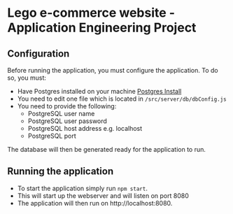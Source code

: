 # Lego e-commerce website - Application Engineering Project
## Configuration

Before running the application, you must configure the application.
To do so, you must:
- Have Postgres installed on your machine [Postgres Install](https://www.postgresql.org/download/)
- You need to edit one file which is located in `/src/server/db/dbConfig.js`
- You need to provide the following:
  - PostgreSQL user name
  - PostgreSQL user password
  - PostgreSQL host address e.g. localhost
  - PostgreSQL port

The database will then be generated ready for the application to run.

## Running the application

- To start the application simply run `npm start`.
- This will start up the webserver and will listen on port 8080
- The application will then run on http://localhost:8080.